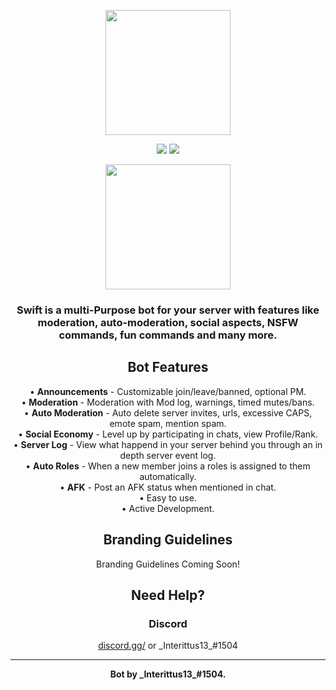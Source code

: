 <!-- Logo -->
<p align="center"><img width="200px" draggable="false" src="https://cdn.discordapp.com/attachments/464062103599185920/652162737752899596/swift.jpg"></p>

<!-- Badges -->
<p align="center">
  <a href="#"><img draggable="false" src="https://img.shields.io/github/package-json/v/discordjs/discord.js?label=discord.js&style=for-the-badge"></a>
  <a href="#"><img draggable="false" src="https://img.shields.io/github/license/Interittus13/swiftbot?style=for-the-badge"></a>
  <br>
</p>

<!-- Invite Button -->
<a href="https://discordapp.com/oauth2/authorize?client_id=3469906624923658&permissions=1544023286&scope=bot" title="Invite the bot!">
  <p align="center">
    <img width="200px" draggable="false" src="https://cdn.discordapp.com/attachments/464062103599185920/652175646646206495/invite.png">
  </p>
</a>

<!-- Introduction -->
<h3 align="center">Swift is a multi-Purpose bot for your server with features like<br>moderation, auto-moderation, social aspects, NSFW commands, fun commands and many more.</h3>

<!-- Features -->
<h2 align="center">Bot Features</h2>
<p align="center">
• <b>Announcements</b> - Customizable join/leave/banned, optional PM.<br>
• <b>Moderation</b> - Moderation with Mod log, warnings, timed mutes/bans.<br>
• <b>Auto Moderation</b> - Auto delete server invites, urls, excessive CAPS, emote spam, mention spam.<br>
• <b>Social Economy</b> - Level up by participating in chats, view Profile/Rank.<br>
• <b>Server Log</b> - View what happend in your server behind you through an in depth server event log.<br>
• <b>Auto Roles</b> - When a new member joins a roles is assigned to them automatically.<br>
• <b>AFK</b> - Post an AFK status when mentioned in chat.<br>
• Easy to use.<br>
• Active Development.
</p>

<!-- Branding -->
<h2 align="center">Branding Guidelines</h2>
<p align="center">Branding Guidelines Coming Soon!</p>

<!-- Contact Information -->
<h2 align="center">Need Help?</h2>

<h3 align="center">Discord</h3>
<p align="center"><a href="https://discord.gg/" title="Join the Discord Server.">discord.gg/</a> or _Interittus13_#1504</p>
<hr>

<p align="center">
  <b>Bot by _Interittus13_#1504.</b>
</p>
